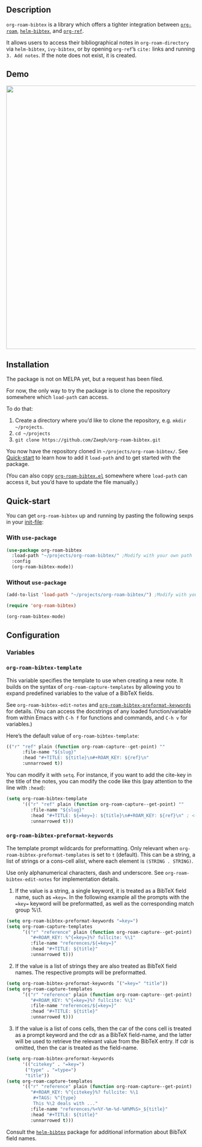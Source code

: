 ## Description

`org-roam-bibtex` is a library which offers a tighter integration between [`org-roam`](https://github.com/jethrokuan/org-roam), [`helm-bibtex`](https://github.com/tmalsburg/helm-bibtex), and [`org-ref`](https://github.com/jkitchin/org-ref).

It allows users to access their bibliographical notes in `org-roam-directory` via `helm-bibtex`, `ivy-bibtex`, or by opening `org-ref`’s `cite:` links and running `3. Add notes`.  If the note does not exist, it is created.

## Demo

<img src="https://raw.githubusercontent.com/Zaeph/org-roam-bibtex/master/doc/demo.gif" width="700">

## Installation

The package is not on MELPA yet, but a request has been filed.

For now, the only way to try the package is to clone the repository somewhere which `load-path` can access.

To do that:
1. Create a directory where you’d like to clone the repository, e.g. `mkdir ~/projects`.
2. `cd ~/projects`
3. `git clone https://github.com/Zaeph/org-roam-bibtex.git`

You now have the repository cloned in `~/projects/org-roam-bibtex/`.  See [Quick-start](#quick-start) to learn how to add it `load-path` and to get started with the package.

(You can also copy [`org-roam-bibtex.el`](https://github.com/Zaeph/org-roam-bibtex/blob/improve-readme/org-roam-bibtex.el) somewhere where `load-path` can access it, but you’d have to update the file manually.)

## Quick-start

You can get `org-roam-bibtex` up and running by pasting the following sexps in your [init-file](https://www.gnu.org/software/emacs/manual/html_node/emacs/Init-File.html):

### With `use-package`
```el
(use-package org-roam-bibtex
  :load-path "~/projects/org-roam-bibtex/" ;Modify with your own path
  :config
  (org-roam-bibtex-mode))
  ```
  
### Without `use-package`
```el
(add-to-list 'load-path "~/projects/org-roam-bibtex/") ;Modify with your own path

(require 'org-roam-bibtex)

(org-roam-bibtex-mode)
```

## Configuration

### Variables

### `org-roam-bibtex-template`

This variable specifies the template to use when creating a new note.  It builds on the syntax of `org-roam-capture-templates` by allowing you to expand predefined variables to the value of a BibTeX fields.

See `org-roam-bibtex-edit-notes` and [`org-roam-bibtex-preformat-keywords`](#org-roam-bibtex-preformat-keywords) for details.  (You can access the docstrings of any loaded function/variable from within Emacs with `C-h f` for functions and commands, and `C-h v` for variables.)

Here’s the default value of `org-roam-bibtex-template`:
```el
(("r" "ref" plain (function org-roam-capture--get-point) ""
      :file-name "${slug}"
      :head "#+TITLE: ${title}\n#+ROAM_KEY: ${ref}\n"
      :unnarrowed t))
```

You can modify it with `setq`.  For instance, if you want to add the cite-key in the title of the notes, you can modify the code like this (pay attention to the line with `:head`):
```el
(setq org-roam-bibtex-template
      '(("r" "ref" plain (function org-roam-capture--get-point) ""
         :file-name "${slug}"
         :head "#+TITLE: ${=key=}: ${title}\n#+ROAM_KEY: ${ref}\n" ; <--
         :unnarrowed t)))
```

### `org-roam-bibtex-preformat-keywords`

The template prompt wildcards for preformatting.  Only relevant when `org-roam-bibtex-preformat-templates` is set to `t` (default).  This can be a string, a list of strings or a cons-cell alist, where each element is `(STRING . STRING)`.

Use only alphanumerical characters, dash and underscore. See `org-roam-bibtex-edit-notes` for implementation details.

1. If the value is a string, a single keyword, it is treated as a BibTeX field name, such as `=key=`. In the following example all the prompts with the `=key=` keyword will be preformatted, as well as the corresponding match group %\1.

```el
(setq org-roam-bibtex-preformat-keywords "=key=")
(setq org-roam-capture-templates
      ’(("r" "reference" plain (function org-roam-capture--get-point)
         "#+ROAM_KEY: %^{=key=}%? fullcite: %\1"
         :file-name "references/${=key=}"
         :head "#+TITLE: ${title}"
         :unnarrowed t)))
```

2. If the value is a list of strings they are also treated as BibTeX field names. The respective prompts will be preformatted.

```el
(setq org-roam-bibtex-preformat-keywords ’("=key=" "title"))
(setq org-roam-capture-templates
      ’(("r" "reference" plain (function org-roam-capture--get-point)
         "#+ROAM_KEY: %^{=key=}%? fullcite: %\1"
         :file-name "references/${=key=}"
         :head "#+TITLE: ${title}"
         :unnarrowed t)))
```

3. If the value is a list of cons cells, then the car of the cons cell is treated as a prompt keyword and the cdr as a BibTeX field-name, and the latter will be used to retrieve the relevant value from the BibTeX entry. If cdr is omitted, then the car is treated as the field-name.

```el
(setq org-roam-bibtex-preformat-keywords
      '(("citekey" . "=key=")
       ("type" . "=type=")
       "title"))
(setq org-roam-capture-templates
      '(("r" "reference" plain (function org-roam-capture--get-point)
         "#+ROAM_KEY: %^{citekey}%? fullcite: %\1
          #+TAGS: %^{type}
          This %\2 deals with ..."
         :file-name "references/%<%Y-%m-%d-%H%M%S>_${title}"
         :head "#+TITLE: ${title}"
         :unnarrowed t)))
```

Consult the [`helm-bibtex`](https://github.com/tmalsburg/helm-bibtex) package for additional information about BibTeX field names.

